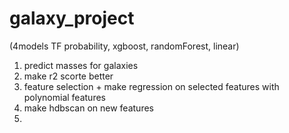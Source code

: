 # galaxy_project
(4models TF probability, xgboost, randomForest, linear)
1) predict masses for galaxies
2) make r2 scorte better
3) feature selection + make regression on selected features with polynomial features
4) make hdbscan on new features
5) 
